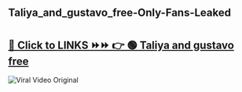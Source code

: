 
 ## Taliya_and_gustavo_free-Only-Fans-Leaked

# <h2><a href="https://clipsfans.com/Taliya_and_gustavo_free&ref=git">🔗 Click to LINKS ⏩⏩ 👉 🟢 Taliya and gustavo free </a></h2>

<a href="https://clipsfans.com/Taliya_and_gustavo_free&ref=git" rel="nofollow" data-target="animated-image.originalLink"><img src="https://i.ibb.co.com/xMMVF88/686577567.gif" alt="Viral Video Original" style="max-width: 100%; display: inline-block;" data-target="animated-image.originalImage"></a>
